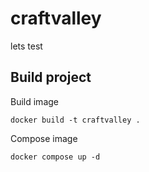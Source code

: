 # craftvalley
lets test

## Build project

Build image

`docker build -t craftvalley .`

Compose image

`docker compose up -d`